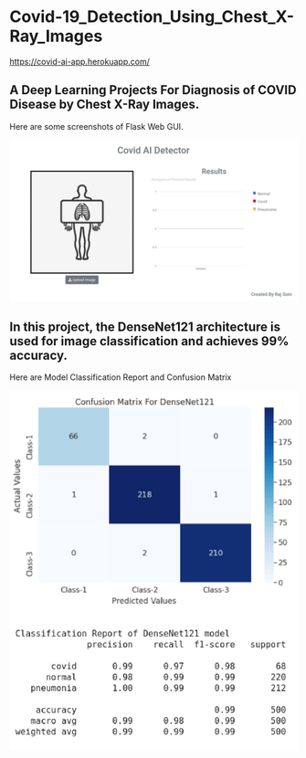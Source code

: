 # Covid-19_Detection_Using_Chest_X-Ray_Images
https://covid-ai-app.herokuapp.com/


## A Deep Learning Projects For Diagnosis of COVID Disease by Chest X-Ray Images.

Here are some screenshots of Flask Web GUI.

![Screenshot-1](screenshot/screenshot.gif)

## In this project, the DenseNet121 architecture is used for image classification and achieves 99% accuracy.

Here are Model Classification Report and Confusion Matrix

![Classification Report](screenshot/Model_evaluation.jpg)
